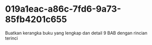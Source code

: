 # 019a1eac-a86c-7fd6-9a73-85fb4201c655
Buatkan kerangka buku yang lengkap dan detail 9 BAB dengan rincian terinci
